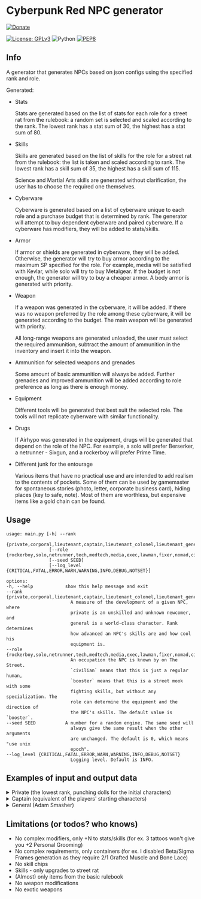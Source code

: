 # Cyberpunk Red NPC generator

[![Donate](https://img.shields.io/badge/Donate-8A2BE2)](https://revolut.me/n0lavar)

[![License: GPLv3](https://img.shields.io/badge/License-GPLv3-blue.svg)](https://www.gnu.org/licenses/gpl-3.0)
![Python](https://img.shields.io/badge/python-3.12-blue.svg)
[![PEP8](https://img.shields.io/badge/code%20style-pep8-orange.svg)](https://www.python.org/dev/peps/pep-0008/)

## Info

A generator that generates NPCs based on json configs using the specified rank and role.

Generated:

* Stats

  Stats are generated based on the list of stats for each role for a street rat from the rulebook: a random set is
  selected and scaled according to the rank. The lowest rank has a stat sum of 30, the highest has a stat sum of 80.


* Skills

  Skills are generated based on the list of skills for the role for a street rat from the rulebook: the list is taken
  and scaled according to rank. The lowest rank has a skill sum of 35, the highest has a skill sum of 115.

  Science and Martial Arts skills are generated without clarification, the user has to choose the required one
  themselves.


* Cyberware

  Cyberware is generated based on a list of cyberware unique to each role and a purchase budget that is determined by
  rank. The generator will attempt to buy dependent cyberware and paired cyberware. If a cyberware has modifiers, they
  will be added to stats/skills.


* Armor

  If armor or shields are generated in cyberware, they will be added. Otherwise, the generator will try to buy armor
  according to the maximum SP specified for the role. For example, media will be satisfied with Kevlar, while solo will
  try to buy Metalgear. If the budget is not enough, the generator will try to buy a cheaper armor. A body armor is
  generated with priority.


* Weapon

  If a weapon was generated in the cyberware, it will be added. If there was no weapon preferred by the role among these
  cyberware, it will be generated according to the budget. The main weapon will be generated with priority.

  All long-range weapons are generated unloaded, the user must select the required ammunition, subtract the amount of
  ammunition in the inventory and insert it into the weapon.

* Ammunition for selected weapons and grenades

  Some amount of basic ammunition will always be added. Further grenades and improved ammunition will be added according
  to role preference as long as there is enough money.


* Equipment

  Different tools will be generated that best suit the selected role. The tools will not replicate cyberware with
  similar functionality.


* Drugs

  If Airhypo was generated in the equipment, drugs will be generated that depend on the role of the NPC. For example, a
  solo will prefer Berserker, a netrunner - Sixgun, and a rockerboy will prefer Prime Time.


* Different junk for the entourage

  Various items that have no practical use and are intended to add realism to the contents of pockets. Some of them can
  be used by gamemaster for spontaneous stories (photo, letter, corporate business card), hiding places (key to safe,
  note). Most of them are worthless, but expensive items like a gold chain can be found.

## Usage

```
usage: main.py [-h] --rank
                {private,corporal,lieutenant,captain,lieutenant_colonel,lieutenant_general,general}
                [--role {rockerboy,solo,netrunner,tech,medtech,media,exec,lawman,fixer,nomad,civilian,booster}]
                [--seed SEED]
                [--log_level {CRITICAL,FATAL,ERROR,WARN,WARNING,INFO,DEBUG,NOTSET}]

options:
-h, --help            show this help message and exit
--rank {private,corporal,lieutenant,captain,lieutenant_colonel,lieutenant_general,general}
                        A measure of the development of a given NPC, where
                        private is an unskilled and unknown newcomer, and
                        general is a world-class character. Rank determines
                        how advanced an NPC's skills are and how cool his
                        equipment is.
--role {rockerboy,solo,netrunner,tech,medtech,media,exec,lawman,fixer,nomad,civilian,booster}
                        An occupation the NPC is known by on The Street.
                        `civilian` means that this is just a regular human,
                        `booster` means that this is a street mook with some
                        fighting skills, but without any specialization. The
                        role can determine the equipment and the direction of
                        the NPC's skills. The default value is `booster`.
--seed SEED           A number for a random engine. The same seed will
                        always give the same result when the other arguments
                        are unchanged. The default is 0, which means "use unix
                        epoch".
--log_level {CRITICAL,FATAL,ERROR,WARN,WARNING,INFO,DEBUG,NOTSET}
                        Logging level. Default is INFO.
```

## Examples of input and output data

<details>
  <summary>Private (the lowest rank, punching dolls for the initial characters)</summary>
  Input:

  ```
  python cp_red_npc_generator/src/main.py --rank=private --role=solo
  ```

Output:

  ```
  Solo, Private, seed=1717841891
  Has items total worth of 112
  
  Health (you can add conditions here):
      HP: 25/25 (Seriously Wounded: 13)
  
  Stats: (stat+modifiers=total)
      [2] INT | [4] REF | [3] DEX | [2] TECH | [3] COOL | [3] WILL | [3] LUCK | [2] MOVE | [3] BODY | [3] EMP
  
  Skills (stat+skill+modifiers=total):
      Education                            Technique                                Social                            Body                                 
          [2+0+0=2] Accounting                 [2+0+0=2] AirVehicleTech                 [3+0+0=3] Bribery                 [3+2+0=5] Athletics              
          [2+0+0=2] AnimalHandling             [2+0+0=2] BasicTech                      [3+2+0=5] Conversation            [3+0+0=3] Contortionist          
          [2+0+0=2] Bureaucracy                [2+0+0=2] Cybertech                      [3+2+0=5] HumanPerception         [3+0+0=3] Dance                  
          [2+0+0=2] Business                   [2+0+0=2] Demolitions                    [3+3+0=6] Interrogation           [3+0+0=3] Endurance              
          [2+0+0=2] Composition                [2+0+0=2] ElectronicsSecurityTech        [3+2+0=5] Persuasion              [3+3+0=6] ResistTortureDrugs     
          [2+0+0=2] Criminology                [2+3+0=5] FirstAid                       [3+0+0=3] PersonalGrooming        [3+2+0=5] Stealth                
          [2+0+0=2] Cryptography               [2+0+0=2] Forgery                        [3+0+0=3] Streetwise          Awareness                            
          [2+0+0=2] Deduction                  [2+0+0=2] LandVehicleTech                [3+0+0=3] Trading                 [3+2+0=5] Concentration          
          [2+2+0=4] Education                  [2+0+0=2] PaintDrawSculpt                [3+0+0=3] WardrobeStyle           [2+0+0=2] ConcealRevealObject    
          [2+0+0=2] Gamble                     [2+0+0=2] Paramedic                  Ranged_Weapon                         [2+0+0=2] LipReading             
          [2+0+0=2] LibrarySearch              [2+0+0=2] PhotographyFilm                [4+0+0=4] Archery                 [2+3+0=5] Perception             
          [2+2+0=4] LocalExpertYourHome        [2+0+0=2] PickLock                       [4+3+0=7] Autofire                [2+0+0=2] Tracking               
          [2+3+0=5] Tactics                    [2+0+0=2] PickPocket                     [4+3+0=7] Handgun             Fighting                             
          [2+0+0=2] WildernessSurvival         [2+0+0=2] SeaVehicleTech                 [4+0+0=4] HeavyWeapons            [3+2+0=5] Brawling               
          [2+2+0=4] LanguageStreetslang        [2+0+0=2] Weaponstech                    [4+3+0=7] ShoulderArms            [3+3+0=6] Evasion                
          [2+0+0=2] Science                Control                                  Performance                           [3+0+0=3] MartialArts            
                                               [4+0+0=4] DriveLandVehicle               [3+0+0=3] Acting                  [3+3+0=6] MeleeWeapon            
                                               [4+0+0=4] PilotAirVehicle                [2+0+0=2] PlayInstrument          [4+0+0=4] Initiative             
                                               [4+0+0=4] PilotSeaVehicle                                                                                   
                                               [4+0+0=4] Riding                                                                                            
      
  Armor:                                          Weapons:                                                                              
      Body: Leathers [20eb (everyday), SP=4/4]        Boxing [Damage=1d6, ROF=1]                                                        
                                                      Arasaka "Minami 10" (SMG) [50eb (costly), poor, Damage=2d6, ROF=1, Mag=/30 ()]    
  
  Inventory:
      Ammo                                      Equipment / Drugs                     Junk                                                  
          [30] Bullets (Basic) [1eb (cheap)]        [1] Carryall [20eb (everyday)]        [37] Eddies [1eb (cheap)]                         
                                                                                          [1] Memory Chip (Personal Data) [10eb (cheap)]    
                                                                                          [1] An old coin                                   
                                                                                          [1] Used Plane Ticket                             
                                                                                          [1] Ashtray [10eb (cheap)]                        
                                                                                          [1] Half-Used Tube of Rouge Noir Lipstick         
                                                                                          [1] NUSA Lapel Pin                                
                                                                                          [1] Broken Eye Implant   
  ```

</details>

<details>
  <summary>Captain (equivalent of the players' starting characters)</summary>
  Input:

  ```
  python cp_red_npc_generator/src/main.py --rank=captain --role=solo
  ```

Output:

  ```
  Solo, Captain, seed=1717842137
  Has items total worth of 1792
  
  Health (you can add conditions here):
      HP: 40/40 (Seriously Wounded: 20)
  
  Stats: (stat+modifiers=total)
      [7] INT | [8] REF | [6] DEX | [3] TECH | [6] COOL | [6] WILL | [7] LUCK | [5] MOVE | [6] BODY | [5] EMP
  
  Skills (stat+skill+modifiers=total):
      Education                            Technique                                Social                            Body                                 
          [7+0+0=7] Accounting                 [3+0+0=3] AirVehicleTech                 [6+0+0=6] Bribery                 [6+2+0=8] Athletics              
          [7+0+0=7] AnimalHandling             [3+0+0=3] BasicTech                      [5+2+0=7] Conversation            [6+0+0=6] Contortionist          
          [7+0+0=7] Bureaucracy                [3+0+0=3] Cybertech                      [5+2+0=7] HumanPerception         [6+0+0=6] Dance                  
          [7+0+0=7] Business                   [3+0+0=3] Demolitions                    [6+6+0=12] Interrogation          [6+0+0=6] Endurance              
          [7+0+0=7] Composition                [3+0+0=3] ElectronicsSecurityTech        [6+2+0=8] Persuasion              [6+6+2=14] ResistTortureDrugs    
          [7+0+0=7] Criminology                [3+6+0=9] FirstAid                       [6+0+0=6] PersonalGrooming        [6+2+0=8] Stealth                
          [7+0+0=7] Cryptography               [3+0+0=3] Forgery                        [6+0+0=6] Streetwise          Awareness                            
          [7+0+0=7] Deduction                  [3+0+0=3] LandVehicleTech                [6+0+0=6] Trading                 [6+2+0=8] Concentration          
          [7+2+0=9] Education                  [3+0+0=3] PaintDrawSculpt                [6+0+0=6] WardrobeStyle           [7+0+0=7] ConcealRevealObject    
          [7+0+0=7] Gamble                     [3+0+0=3] Paramedic                  Ranged_Weapon                         [7+0+0=7] LipReading             
          [7+0+0=7] LibrarySearch              [3+0+0=3] PhotographyFilm                [8+0+0=8] Archery                 [7+6+0=13] Perception            
          [7+2+0=9] LocalExpertYourHome        [3+0+0=3] PickLock                       [8+6+0=14] Autofire               [7+0+0=7] Tracking               
          [7+6+0=13] Tactics                   [3+0+0=3] PickPocket                     [8+6+0=14] Handgun            Fighting                             
          [7+0+0=7] WildernessSurvival         [3+0+0=3] SeaVehicleTech                 [8+0+0=8] HeavyWeapons            [6+2+0=8] Brawling               
          [7+2+0=9] LanguageStreetslang        [3+0+0=3] Weaponstech                    [8+6+0=14] ShoulderArms           [6+6+0=12] Evasion               
          [7+0+0=7] Science                Control                                  Performance                           [6+0+0=6] MartialArts            
                                               [8+0+0=8] DriveLandVehicle               [6+0+0=6] Acting                  [6+6+0=12] MeleeWeapon           
                                               [8+0+0=8] PilotAirVehicle                [3+0+0=3] PlayInstrument          [8+0+0=8] Initiative             
                                               [8+0+0=8] PilotSeaVehicle                                                                                   
                                               [8+0+0=8] Riding                                                                                            
      
  Cyberware:
      Auditory System [1/1]                 Internal Cyberware [1/7]     Fashionware [1/7]         
          Cyberaudio Suite [500eb] [1/3]        Toxin Binders [100eb]        Biomonitor [100eb]    
              Level Damper [100eb]                                                                 
      
  Armor:                                                   Weapons:                                                                                                         
      Head: Light Armorjack [100eb (premium), SP=11/11]        Machete (Medium Melee Weapon) [50eb (costly), standard, Damage=2d6, ROF=2]                                   
      Body: Light Armorjack [100eb (premium), SP=11/11]        Boxing [Damage=2d6, ROF=1]                                                                                   
                                                               Chadran Arms "Jungle Reaper" (Assault Rifle) [500eb (expensive), standard, Damage=5d6, ROF=1, Mag=/25 ()]    
  
  Inventory:
      Ammo                                                   Equipment / Drugs                                     Junk                                           
          [50] Bullets (Basic) [1eb (cheap)]                     [1] Handcuffs [50eb (costly)]                         [541] Eddies [1eb (cheap)]                 
          [1] Grenades (Armor-Piercing) [100eb (premium)]        [1] Personal CarePak [20eb (everyday)]                [1] Hair Wax [20eb (everyday)]             
                                                                 [1] Anti-Smog Breathing Mask [20eb (everyday)]        [1] Crude drawing on napkin                
                                                                                                                       [1] Cheap Necklace [20eb (everyday)]       
                                                                                                                       [1] Shell Casing Keychain                  
                                                                                                                       [1] SafeLok combination                    
                                                                                                                       [1] Pack of Breath Mints [10eb (cheap)]    
  ```

</details>

<details>
  <summary>General (Adam Smasher)</summary>
  Input:

  ```
  python cp_red_npc_generator/src/main.py --rank=general --role=solo
  ```

Output:

  ```
  Solo, General, seed=1717842304
  Has items total worth of 28024
  
  Health (you can add conditions here):
      HP: 50/50 (Seriously Wounded: 25)
  
  Stats: (stat+modifiers=total)
      [8] INT | [8-4=4] REF | [8-4=4] DEX | [4] TECH | [8] COOL | [8] WILL | [8] LUCK | [7-4=3] MOVE | [8+2=10] BODY | [1] EMP
  
  Skills (stat+skill+modifiers=total):
      Education                             Technique                                Social                            Body                                 
          [8+0+0=8] Accounting                  [4+0+0=4] AirVehicleTech                 [8+0+0=8] Bribery                 [4+3+0=7] Athletics              
          [8+0+0=8] AnimalHandling              [4+0+0=4] BasicTech                      [1+3+0=4] Conversation            [4+0+0=4] Contortionist          
          [8+0+0=8] Bureaucracy                 [4+0+0=4] Cybertech                      [1+3+0=4] HumanPerception         [4+0+0=4] Dance                  
          [8+0+0=8] Business                    [4+0+0=4] Demolitions                    [8+8+0=16] Interrogation          [8+0+0=8] Endurance              
          [8+0+0=8] Composition                 [4+0+0=4] ElectronicsSecurityTech        [8+3+0=11] Persuasion             [8+8+2=18] ResistTortureDrugs    
          [8+0+0=8] Criminology                 [4+8+0=12] FirstAid                      [8+0+0=8] PersonalGrooming        [4+3+0=7] Stealth                
          [8+0+0=8] Cryptography                [4+0+0=4] Forgery                        [8+0+0=8] Streetwise          Ranged_Weapon                        
          [8+0+0=8] Deduction                   [4+0+0=4] LandVehicleTech                [8+0+0=8] Trading                 [4+0+0=4] Archery                
          [8+3+0=11] Education                  [4+0+0=4] PaintDrawSculpt                [8+0+0=8] WardrobeStyle           [4+8+0=12] Autofire              
          [8+0+0=8] Gamble                      [4+0+0=4] Paramedic                  Fighting                              [4+8+0=12] Handgun               
          [8+0+0=8] LibrarySearch               [4+0+0=4] PhotographyFilm                [4+3+0=7] Brawling                [4+0+0=4] HeavyWeapons           
          [8+3+0=11] LocalExpertYourHome        [4+0+0=4] PickLock                       [4+8+0=12] Evasion                [4+8+0=12] ShoulderArms          
          [8+8+0=16] Tactics                    [4+0+0=4] PickPocket                     [4+0+0=4] MartialArts         Awareness                            
          [8+0+0=8] WildernessSurvival          [4+0+0=4] SeaVehicleTech                 [4+8+0=12] MeleeWeapon            [8+3+0=11] Concentration         
          [8+3+0=11] LanguageStreetslang        [4+0+0=4] Weaponstech                    [4+0+3=7] Initiative              [8+0+0=8] ConcealRevealObject    
          [8+0+0=8] Science                 Control                                  Performance                           [8+0+0=8] LipReading             
                                                [4+0+0=4] DriveLandVehicle               [8+0+0=8] Acting                  [8+8+0=16] Perception            
                                                [4+0+0=4] PilotAirVehicle                [4+0+0=4] PlayInstrument          [8+0+0=8] Tracking               
                                                [4+0+0=4] PilotSeaVehicle                                                                                   
                                                [4+0+0=4] Riding                                                                                            
      
  Cyberware:
      Eye Sockets [2/2]                            Borgware                                         Internal Cyberware [5/7]                     
          Cybereye [100eb] [2/3]                       MultiOptic Mount [1000eb] [1/5]                  Grafted Muscle and Bone Lace [1000eb]    
              Anti-Dazzle [100eb]                          Cybereye [100eb] [2/3]                       Enhanced Antibodies [500eb]              
              Targeting Scope [500eb]                          Low Light / Infrared / UV [500eb]        Independent Air Supply [1000eb]          
          Cybereye [100eb] [3/3]                       Artificial Shoulder Mount [1000eb] [1/2]         Radar / Sonar Implant [1000eb]           
              Anti-Dazzle [100eb]                          Cyberarm [500eb] [3/4]                       Toxin Binders [100eb]                    
              Low Light / Infrared / UV [500eb]                Popup Shield [500eb]                 Shoulders [2/2]                              
      Neuralware [1/1]                             Auditory System [1/1]                                Cyberarm [500eb] [4/4]                   
          Neural Link [500eb] [2/5]                    Cyberaudio Suite [500eb] [3/3]                       Popup Ranged Weapon (SMG) [500eb]    
              Chipware Socket [500eb] [1/1]                Level Damper [100eb]                             Popup Grenade Launcher [500eb]       
                  Pain Editor [1000eb]                     Radar Detector [500eb]                       Big Knucks [100eb]                       
              Sandevistan [500eb]                          Radio Communicator [100eb]               Hips [2/2]                                   
      Fashionware [1/7]                                                                                 Cyberleg [100eb] [2/3]                   
          Biomonitor [100eb]                                                                                Jump Booster [500eb]                 
                                                                                                        Cyberleg [100eb] [2/3]                   
                                                                                                            Jump Booster [500eb]                 
      
  Armor:                                             Weapons:                                                                                               
      Popup Shield [500eb (expensive), SP=10/10]         Popup Grenade Launcher [500eb (expensive), Damage=6d6, ROF=1, Mag=/2 ()]                           
      Head: Metalgear [5000eb (luxury), SP=18/18]        Big Knucks [100eb (premium), Damage=2d6, ROF=2]                                                    
      Body: Metalgear [5000eb (luxury), SP=18/18]        Boxing [Damage=3d6, ROF=1]                                                                         
                                                         Popup Ranged Weapon (SMG) [500eb (expensive), Damage=2d6, ROF=1, Mag=/30 ()]                       
                                                         Militech "Bulldog" (Shotgun) [1000eb (very_expensive), excellent, Damage=5d6, ROF=1, Mag=/4 ()]    
  
  Inventory:
      Ammo                                                Equipment / Drugs                             Junk                                                    
          [60] Bullets (Basic) [1eb (cheap)]                  [1] Personal CarePak [20eb (everyday)]        [2699] Eddies [1eb (cheap)]                         
          [8] Shotgun Shells (Basic) [1eb (cheap)]            [1] Carryall [20eb (everyday)]                [1] Trans-Anal Exxxpress                            
          [30] Bullets (Armor-Piercing) [10eb (cheap)]                                                      [1] Omamori [10eb (cheap)]                          
          [4] Slugs (Expansive) [10eb (cheap)]                                                              [1] Flask of Expensive Alcohol [100eb (premium)]    
          [20] Slugs (Basic) [1eb (cheap)]                                                                                                                      
          [2] Grenades (Smoke) [50eb (costly)]                                                                                                                  
  ```

</details>

## Limitations (or todos? who knows)

* No complex modifiers, only +N to stats/skills (for ex. 3 tattoos won't give you +2 Personal Grooming)
* No complex requirements, only containers (for ex. I disabled Beta/Sigma Frames generation as they require 2/1 Grafted
  Muscle and Bone Lace)
* No skill chips
* Skills - only upgrades to street rat
* (Almost) only items from the basic rulebook
* No weapon modifications
* No exotic weapons
